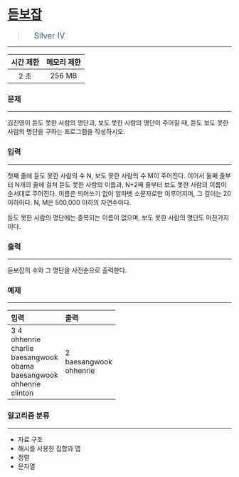# [듣보잡](https://www.acmicpc.net/problem/1764)

> <img src="https://d2gd6pc034wcta.cloudfront.net/tier/7.svg" width="16" heigth="21" style = "vertical-align: middle;"/>&nbsp;<span style="font-size: 18px; color: #435f7a;">Silver IV</span>

***

<center>

|시간 제한|메모리 제한|
|:---:|:---:|
|2 초 |256 MB|

</center>

### 문제

***

김진영이 듣도 못한 사람의 명단과, 보도 못한 사람의 명단이 주어질 때, 듣도 보도 못한 사람의 명단을 구하는 프로그램을 작성하시오.

### 입력

***

첫째 줄에 듣도 못한 사람의 수 N, 보도 못한 사람의 수 M이 주어진다. 이어서 둘째 줄부터 N개의 줄에 걸쳐 듣도 못한 사람의 이름과, N+2째 줄부터 보도 못한 사람의 이름이 순서대로 주어진다. 이름은 띄어쓰기 없이 알파벳 소문자로만 이루어지며, 그 길이는 20 이하이다. N, M은 500,000 이하의 자연수이다.

듣도 못한 사람의 명단에는 중복되는 이름이 없으며, 보도 못한 사람의 명단도 마찬가지이다.

### 출력

***

듣보잡의 수와 그 명단을 사전순으로 출력한다.

### 예제

***

|입력|출력|
|:---|:---|
|3 4<br/>ohhenrie<br/>charlie<br/>baesangwook<br/>obama<br/>baesangwook<br/>ohhenrie<br/>clinton|2<br/>baesangwook<br/>ohhenrie|

### 알고리즘 분류

***

* 자료 구조
* 해시를 사용한 집합과 맵
* 정렬
* 문자열

